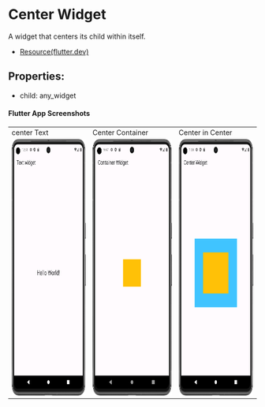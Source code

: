 # Center Widget

A widget that centers its child within itself.

- [Resource(flutter.dev)](https://api.flutter.dev/flutter/widgets/Center-class.html)

## Properties:
- child: any_widget


#### Flutter App Screenshots

<table>
  <tr>
    <td>center Text</td>
     <td>Center Container</td>
     <td>Center in Center</td>
  </tr>
  <tr>
    <td><img src="Screenshot/center_text.png" width=250 height=520></td>
    <td><img src="Screenshot/center_container.png" width=250 height=520></td>
    <td><img src="Screenshot/center_widget.png" width=250 height=520></td>
  </tr>
 </table>
